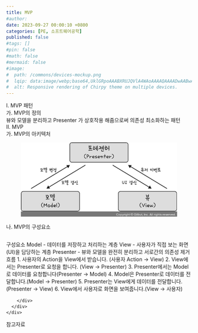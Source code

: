 ```yaml
---
title: MVP
#author: 
date: 2023-09-27 00:00:10 +0800
categories: [PE, 소프트웨어공학]
published: false
#tags: []
#pin: false
#math: false
#mermaid: false
#image:
#  path: /commons/devices-mockup.png
#  lqip: data:image/webp;base64,UklGRpoAAABXRUJQVlA4WAoAAAAQAAAADwAABwAAQUxQSDIAAAARL0AmbZurmr57yyIiqE8oiG0bejIYEQTgqiDA9vqnsUSI6H+oAERp2HZ65qP/VIAWAFZQOCBCAAAA8AEAnQEqEAAIAAVAfCWkAALp8sF8rgRgAP7o9FDvMCkMde9PK7euH5M1m6VWoDXf2FkP3BqV0ZYbO6NA/VFIAAAA
#  alt: Responsive rendering of Chirpy theme on multiple devices.
---
```


<div class="post-wrap">
  <div class="para">
    <div class="para-title">
      I. MVP 패턴
    </div>
    <div class="para-cntnt">
      <div class="para">
        <div class="para-title">
          가. MVP의 정의
        </div>
        <div class="para-cntnt">
            뷰와 모델을 분리하고 Presenter 가 상호작용 해줌으로써 의존성 최소화하는 패턴
        </div>
      </div>
    </div>
  </div>
  
  <div class="para">
    <div class="para-title">
      II. MVP
    </div>
    <div class="para-cntnt">
      <div class="para">
        <div class="para-title">
          가. MVP의 아키텍처
        </div>
        <div class="para-cntnt">
          <figure class="post-figure">
            <img src="/assets/img/posts/MVP.png" alt="MVP">
<!--            <figcaption>Source: Unveiling the Metaverse: Exploring Emerging Trends, Multifaceted Perspectives, and Future Challenges</figcaption>-->
          </figure>
        </div>
      </div>
      <div class="para">
        <div class="para-title">
          나. MVP의 구성요소
        </div>
        <div class="para-cntnt">
          <table class="post-table">
          </table>
          구성요소
  Model - 데이터를 저장하고 처리하는 계층
  View - 사용자가 직접 보는 화면(UI)을 담당하는 계층
  Presenter - 뷰와 모델을 완전히 분리하고 서로간의 의존성 제거
흐름
  1. 사용자의 Action을 View에서 받습니다. (사용자 Action → View)
  2. View에서는 Presenter로 요청을 합니다. (View → Presenter)
  3. Presenter에서는 Model로 데이터를 요청합니다(Presenter → Model)
  4. Model은 Presenter로 데이터를 전달합니다.(Model → Presenter)
  5. Presenter는 View에게 데이터를 전달합니다.(Presenter → View)
  6. View에서 사용자로 화면을 보여줍니다.(View → 사용자)

        </div>
      </div>
    </div>
  </div>

  <div class="refr-wrap">
    <div class="refr-title">
        참고자료
    </div>
    <ol class="refr-list">
    <!--    <li>(나현식, 최대선) <a target="_blank" href="https://scienceon.kisti.re.kr/commons/util/originalView.do?cn=JAKO202225948430499&oCn=JAKO202225948430499&dbt=JAKO&journal=NJOU00291864">메타버스 보안 위협 요소 및 대응 방안 검토</a></li>-->
    <!--    <li>(M. Uddin, S. Manickam, H. Ullah, M. Obaidat and A. Dandoush) <a target="_blank" href="https://ieeexplore.ieee.org/abstract/document/10138386">Unveiling the Metaverse: Exploring Emerging Trends, Multifaceted Perspectives, and Future Challenges</a></li>-->
    </ol>
  </div>
</div>
